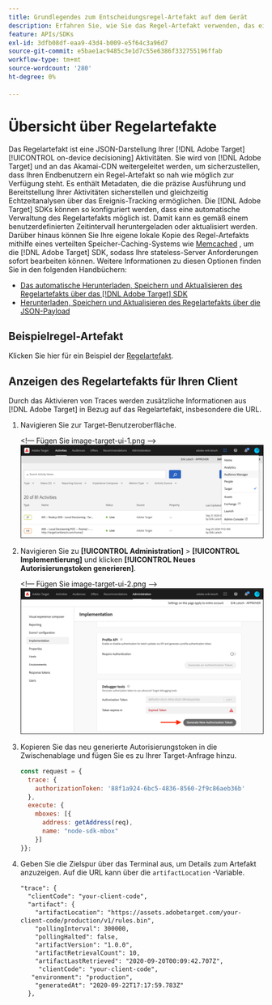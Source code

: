 ```yaml
---
title: Grundlegendes zum Entscheidungsregel-Artefakt auf dem Gerät
description: Erfahren Sie, wie Sie das Regel-Artefakt verwenden, das eine JSON-Darstellung Ihrer [!DNL Adobe Target] [!UICONTROL on-device decisioning] Aktivitäten.
feature: APIs/SDKs
exl-id: 3dfb08df-eaa9-43d4-b009-e5f64c3a96d7
source-git-commit: e5bae1ac9485c3e1d7c55e6386f332755196ffab
workflow-type: tm+mt
source-wordcount: '280'
ht-degree: 0%

---
```


# Übersicht über Regelartefakte

Das Regelartefakt ist eine JSON-Darstellung Ihrer [!DNL Adobe Target] [!UICONTROL on-device decisioning] Aktivitäten. Sie wird von [!DNL Adobe Target] und an das Akamai-CDN weitergeleitet werden, um sicherzustellen, dass Ihren Endbenutzern ein Regel-Artefakt so nah wie möglich zur Verfügung steht. Es enthält Metadaten, die die präzise Ausführung und Bereitstellung Ihrer Aktivitäten sicherstellen und gleichzeitig Echtzeitanalysen über das Ereignis-Tracking ermöglichen. Die [!DNL Adobe Target] SDKs können so konfiguriert werden, dass eine automatische Verwaltung des Regelartefakts möglich ist. Damit kann es gemäß einem benutzerdefinierten Zeitintervall heruntergeladen oder aktualisiert werden. Darüber hinaus können Sie Ihre eigene lokale Kopie des Regel-Artefakts mithilfe eines verteilten Speicher-Caching-Systems wie [Memcached](https://memcached.org/) , um die [!DNL Adobe Target] SDK, sodass Ihre stateless-Server Anforderungen sofort bearbeiten können. Weitere Informationen zu diesen Optionen finden Sie in den folgenden Handbüchern:

* [Das automatische Herunterladen, Speichern und Aktualisieren des Regelartefakts über das [!DNL Adobe Target] SDK](rule-artifact-sdk.md)
* [Herunterladen, Speichern und Aktualisieren des Regelartefakts über die JSON-Payload](rule-artifact-json.md)

## Beispielregel-Artefakt

Klicken Sie hier für ein Beispiel der [Regelartefakt](rule-artifact-example.md).

## Anzeigen des Regelartefakts für Ihren Client

Durch das Aktivieren von Traces werden zusätzliche Informationen aus [!DNL Adobe Target] in Bezug auf das Regelartefakt, insbesondere die URL.

1. Navigieren Sie zur Target-Benutzeroberfläche.

   &lt;!— Fügen Sie image-target-ui-1.png —>
   ![ALT-Bild](assets/asset-rule-artifact-1.png)

1. Navigieren Sie zu **[!UICONTROL Administration]** > **[!UICONTROL Implementierung]** und klicken **[!UICONTROL Neues Autorisierungstoken generieren]**.

   &lt;!— Fügen Sie image-target-ui-2.png —>
   ![ALT-Bild](assets/asset-rule-artifact-2.png)

1. Kopieren Sie das neu generierte Autorisierungstoken in die Zwischenablage und fügen Sie es zu Ihrer Target-Anfrage hinzu.

   ```javascript {line-numbers="true"}
   const request = {
     trace: {
       authorizationToken: '88f1a924-6bc5-4836-8560-2f9c86aeb36b'
     },
     execute: {
       mboxes: [{
         address: getAddress(req),
         name: "node-sdk-mbox"
       }]
   }};
   ```

1. Geben Sie die Zielspur über das Terminal aus, um Details zum Artefakt anzuzeigen. Auf die URL kann über die `artifactLocation` -Variable.

   ```
   "trace": {
     "clientCode": "your-client-code",
     "artifact": {
       "artifactLocation": "https://assets.adobetarget.com/your-client-code/production/v1/rules.bin",
       "pollingInterval": 300000,
       "pollingHalted": false,
       "artifactVersion": "1.0.0",
       "artifactRetrievalCount": 10,
       "artifactLastRetrieved": "2020-09-20T00:09:42.707Z",
        "clientCode": "your-client-code",
      "environment": "production",
       "generatedAt": "2020-09-22T17:17:59.783Z"
     },
   ```
